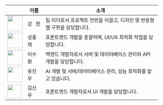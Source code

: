 <table>
  <thead>
    <tr>
      <th></th>
      <th>이름</th>
      <th>소개</th>
    </tr>
  </thead>
  <tbody>
    <tr>
      <td><img src="https://github.com/user-attachments/assets/0a7cf135-eb8d-4fb3-8881-595a96ab68a5"  width="50" height="50"></td>
      <td>강&nbsp;&nbsp;&nbsp;한</td>
      <td>팀 리더로서 프로젝트 전반을 이끌고, 디자인 및 반응형 웹 구현을 담당합니다.</td>
    </tr>
    <tr>
      <td><img src="https://github.com/user-attachments/assets/b9040f7e-bfa0-4414-81dd-8ee9cef02252" width="50" height="50"></td>
      <td>성홍제</td>
      <td>프론트엔드 개발을 총괄하며, UI/UX 최적화 작업을 담당합니다.</td>
    </tr>
    <tr>
      <td><img src="https://github.com/user-attachments/assets/ef461d09-48a9-48ed-8446-9d6cb9bfc81e" width="50" height="50"></td>
      <td>이수환</td>
      <td>백엔드 개발자로서 서버 및 데이터베이스 관리와 API 개발을 담당합니다.</td>
    </tr>
    <tr>
      <td><img src="https://github.com/user-attachments/assets/652ac157-7c5a-482e-bd21-40370e4fee11" width="50" height="50"></td>
      <td>유진우</td>
      <td>AI 개발 및 서버/데이터베이스 관리, 성능 최적화를 맡고 있습니다.</td>
    </tr>
    <tr>
      <td><img src="https://github.com/user-attachments/assets/f910e51a-038e-4bd7-b7f3-4cbac979ccf6" width="45" height="45"></td>
      <td>김신우</td>
      <td>프론트엔드 개발자로서 UI 개발을 담당합니다.</td>
    </tr>
  </tbody>
</table>

